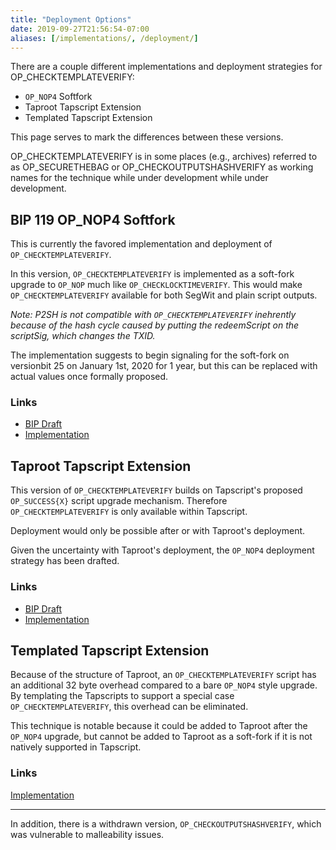 ```yaml
---
title: "Deployment Options"
date: 2019-09-27T21:56:54-07:00
aliases: [/implementations/, /deployment/]
---
```


There are a couple different implementations and deployment strategies for OP_CHECKTEMPLATEVERIFY:

* `OP_NOP4` Softfork
* Taproot Tapscript Extension 
* Templated Tapscript Extension

This page serves to mark the differences between these versions.

OP_CHECKTEMPLATEVERIFY is in some places (e.g., archives) referred to as OP_SECURETHEBAG or
OP_CHECKOUTPUTSHASHVERIFY as working names for the technique while under development while under
development.

## BIP 119 OP_NOP4 Softfork

This is currently the favored implementation and deployment of `OP_CHECKTEMPLATEVERIFY`.

In this version, `OP_CHECKTEMPLATEVERIFY` is implemented as a soft-fork upgrade to `OP_NOP` much like
`OP_CHECKLOCKTIMEVERIFY`. This would make `OP_CHECKTEMPLATEVERIFY` available for both SegWit and plain
script outputs.

<i>Note: P2SH is not compatible with `OP_CHECKTEMPLATEVERIFY` inehrently because of the hash cycle caused
by putting the redeemScript on the scriptSig, which changes the TXID.</i>

The implementation suggests to begin signaling for the soft-fork on versionbit 25 on January 1st,
2020 for 1 year, but this can be replaced with actual values once formally proposed.


### Links
* [BIP Draft](https://github.com/JeremyRubin/bips/blob/op-secure-the-bag-master/bip-secure-the-bag.mediawiki)
* [Implementation](https://github.com/JeremyRubin/bitcoin/tree/securethebag_master)

## Taproot Tapscript Extension

This version of `OP_CHECKTEMPLATEVERIFY` builds on Tapscript's proposed `OP_SUCCESS{X}` script upgrade
mechanism. Therefore `OP_CHECKTEMPLATEVERIFY` is only available within Tapscript.

Deployment would only be possible after or with Taproot's deployment.

Given the uncertainty with Taproot's deployment, the `OP_NOP4` deployment strategy has been
drafted.

### Links
* [BIP Draft](https://github.com/JeremyRubin/bips/blob/op-secure-the-bag/bip-secure-the-bag.mediawiki)
* [Implementation](https://github.com/JeremyRubin/bitcoin/tree/secure_the_bag)

## Templated Tapscript Extension

Because of the structure of Taproot, an `OP_CHECKTEMPLATEVERIFY` script has an
additional 32 byte overhead compared to a bare `OP_NOP4` style upgrade. By
templating the Tapscripts to support a special case `OP_CHECKTEMPLATEVERIFY`, this
overhead can be eliminated.

This technique is notable because it could be added to Taproot after the
`OP_NOP4` upgrade, but cannot be added to Taproot as a soft-fork if it is not
natively supported in Tapscript.

### Links
[Implementation](https://github.com/JeremyRubin/bitcoin/tree/taproot-with-builtin-templates)

---------------

In addition, there is a withdrawn version, `OP_CHECKOUTPUTSHASHVERIFY`, which was vulnerable to
malleability issues.
